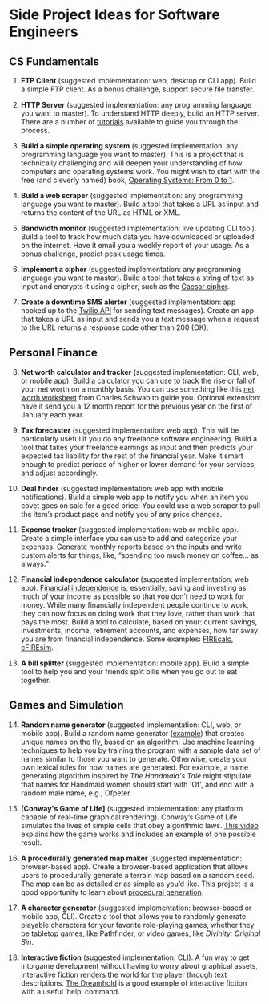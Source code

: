 # Side Project Ideas for Software Engineers

## CS Fundamentals

1. **FTP Client** (suggested implementation: web, desktop or CLI app). Build a simple FTP client. As a bonus challenge, support secure file transfer.

2. **HTTP Server** (suggested implementation: any programming language you want to master). To understand HTTP deeply, build an HTTP server. There are a number of [tutorials](https://ruslanspivak.com/lsbaws-part1/) available to guide you through the process.

3. **Build a simple operating system** (suggested implementation: any programming language you want to master). This is a project that is technically challenging and will deepen your understanding of how computers and operating systems work. You might wish to start with the free (and cleverly named) book, [Operating Systems: From 0 to 1](https://tuhdo.github.io/os01/).

4. **Build a web scraper** (suggested implementation: any programming language you want to master). Build a tool that takes a URL as input and returns the content of the URL as HTML or XML.

5. **Bandwidth monitor** (suggested implementation: live updating CLI tool). Build a tool to track how much data you have downloaded or uploaded on the internet. Have it email you a weekly report of your usage. As a bonus challenge, predict peak usage times.

6. **Implement a cipher** (suggested implementation: any programming language you want to master). Build a tool that takes a string of text as input and encrypts it using a cipher, such as the [Caesar cipher](https://en.wikipedia.org/wiki/Caesar_cipher).

7. **Create a downtime SMS alerter** (suggested implementation: app hooked up to the [Twilio API](https://www.twilio.com/docs/api/rest) for sending text messages). Create an app that takes a URL as input and sends you a text message when a request to the URL returns a response code other than 200 (OK).

## Personal Finance

8. **Net worth calculator and tracker** (suggested implementation: CLI, web, or mobile app). Build a calculator you can use to track the rise or fall of your net worth on a monthly basis. You can use something like this [net worth worksheet](http://www.schwabmoneywise.com/public/file/P-4038856/Net-Worth-Worksheet.pdf) from Charles Schwab to guide you. Optional extension: have it send you a 12 month report for the previous year on the first of January each year.

9. **Tax forecaster** (suggested implementation: web app). This will be particularly useful if you do any freelance software engineering. Build a tool that takes your freelance earnings as input and then predicts your expected tax liability for the rest of the financial year. Make it smart enough to predict periods of higher or lower demand for your services, and adjust accordingly.

10. **Deal finder** (suggested implementation: web app with mobile notifications). Build a simple web app to notify you when an item you covet goes on sale for a good price. You could use a web scraper to pull the item’s product page and notify you of any price changes.

11. **Expense tracker** (suggested implementation: web or mobile app). Create a simple interface you can use to add and categorize your expenses. Generate monthly reports based on the inputs and write custom alerts for things, like, “spending too much money on coffee… as always.”

12. **Financial independence calculator** (suggested implementation: web app). [Financial independence](https://www.reddit.com/r/financialindependence/) is, essentially, saving and investing as much of your income as possible so that you don’t need to work for money. While many financially independent people continue to work, they can now focus on doing work that they love, rather than work that pays the most. Build a tool to calculate, based on your: current savings, investments, income, retirement accounts, and expenses, how far away you are from financial independence. Some examples: [FIREcalc](https://www.firecalc.com/), [cFIREsim](http://www.cfiresim.com/).

13. **A bill splitter** (suggested implementation: mobile app). Build a simple tool to help you and your friends split bills when you go out to eat together.

## Games and Simulation

14. **Random name generator** (suggested implementation: CLI, web, or mobile app). Build a random name generator ([example](https://www.behindthename.com/random/)) that creates unique names on the fly, based on an algorithm. Use machine learning techniques to help you by training the program with a sample data set of names similar to those you want to generate. Otherwise, create your own lexical rules for how names are generated. For example, a name generating algorithm inspired by _The Handmaid's Tale_ might stipulate that names for Handmaid women should start with 'Of', and end with a random male name, e.g., Ofpeter.

15. **[Conway's Game of Life]** (suggested implementation: any platform capable of real-time graphical rendering). Conway’s Game of Life simulates the lives of simple cells that obey algorithmic laws. [This video](https://www.youtube.com/watch?v=C2vgICfQawE) explains how the game works and includes an example of one possible result.

16. **A procedurally generated map maker** (suggested implementation: browser-based app). Create a browser-based application that allows users to procedurally generate a terrain map based on a random seed. The map can be as detailed or as simple as you’d like. This project is a good opportunity to learn about [procedural generation](https://en.wikipedia.org/wiki/Procedural_generation).

17. **A character generator** (suggested implementation: browser-based or mobile app, CLI). Create a tool that allows you to randomly generate playable characters for your favorite role-playing games, whether they be tabletop games, like Pathfinder, or video games, like _Divinity: Original Sin_.

18. **Interactive fiction** (suggested implementation: CLI). A fun way to get into game development without having to worry about graphical assets, interactive fiction renders the world for the player through text descriptions. [The Dreamhold](http://eblong.com/zarf/zweb/dreamhold/) is a good example of interactive fiction with a useful ‘help’ command.


